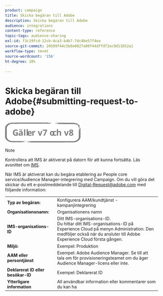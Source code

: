 ```yaml
---
product: campaign
title: Skicka begäran till Adobe
description: Skicka begäran till Adobe
audience: integrations
content-type: reference
topic-tags: audience-sharing
exl-id: f3c19fcd-12cb-4ca3-b4b7-7dc4be57f4ea
source-git-commit: 20509f44c5b8e0827a09f44dffdf2ec9d11652a1
workflow-type: tm+mt
source-wordcount: '156'
ht-degree: 10%

---
```


# Skicka begäran till Adobe{#submitting-request-to-adobe}

![](../../assets/common.svg)

>[!NOTE]
>
>Kontrollera att IMS är aktiverat på datorn för att kunna fortsätta. Läs avsnittet om [IMS](../../integrations/using/about-adobe-id.md).

När IMS är aktiverat kan du begära etablering av People core service/Audience Manager-integrering med Campaign. Om du vill göra det skickar du ett e-postmeddelande till [Digital-Request@adobe.com](mailto:Digital-Request@adobe.com) med följande information:

<table> 
 <tbody> 
  <tr> 
   <td> <strong>Typ av begäran:</strong><br /> </td> 
   <td> Konfigurera AAM/kundtjänst - kampanjintegrering </td> 
  </tr> 
  <tr> 
   <td> <strong>Organisationsnamn:</strong><br /> </td> 
   <td> Organisationens namn </td> 
  </tr> 
  <tr> 
   <td> <strong>IMS-organisations-ID</strong><br /> </td> 
   <td> Ditt IMS-organisations-ID. <br> Du hittar ditt IMS-organisations-ID på Experience Cloud på menyn Administration. Den medföljer också när du ansluter till Adobe Experience Cloud första gången. </td> 
  </tr> 
  <tr> 
   <td> <strong>Miljö:</strong><br /> </td> 
   <td> Exempel: Produktion </td> 
  </tr> 
  <tr> 
   <td> <strong>AAM eller persontjänst</strong><br /> </td> 
   <td> Exempel: Adobe Audience Manager. Se till att tala om för provisioneringsteamet om du äger Audience Manager-licens eller inte.</td> 
  </tr> 
  <tr> 
   <td> <strong>Deklarerat ID eller besökar-ID</strong><br /> </td> 
   <td> Exempel: Deklarerat ID </td> 
  </tr> 
  <tr> 
   <td> <strong>Ytterligare information</strong><br /> </td> 
   <td> All användbar information eller kommentarer som du kan ha </td> 
  </tr> 
 </tbody> 
</table>
